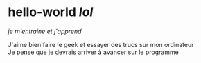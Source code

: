 # hello-world _lol_  

*je m'entraine et j'apprend*

J'aime bien faire le geek et essayer des trucs sur mon ordinateur  
Je pense que je devrais arriver à avancer sur le programme   


